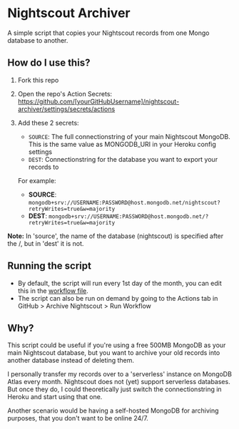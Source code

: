 # Nightscout Archiver

A simple script that copies your Nightscout records from one Mongo database to another.  

## How do I use this?

1. Fork this repo
2. Open the repo's Action Secrets:  
   https://github.com/[yourGitHubUsername]/nightscout-archiver/settings/secrets/actions
3. Add these 2 secrets:
   - `SOURCE`: The full connectionstring of your main Nightscout MongoDB.  
   This is the same value as MONGODB_URI in your Heroku config settings
   - `DEST`: Connectionstring for the database you want to export your records to

    For example:

    - **SOURCE**: `mongodb+srv://USERNAME:PASSWORD@host.mongodb.net/nightscout?retryWrites=true&w=majority`
    - **DEST**: `mongodb+srv://USERNAME:PASSWORD@host.mongodb.net/?retryWrites=true&w=majority`

**Note:** In 'source', the name of the database (nightscout) is specified after the /, but in 'dest' it is not.

## Running the script

- By default, the script will run every 1st day of the month, you can edit this in the [workflow file](.github/workflows/archive.yml).
- The script can also be run on demand by going to the Actions tab in GitHub > Archive Nightscout > Run Workflow

## Why?

This script could be useful if you're using a free 500MB MongoDB as your main Nightscout database,
but you want to archive your old records into another database instead of deleting them.

I personally transfer my records over to a 'serverless' instance on MongoDB Atlas every month. Nightscout does not (yet) support serverless databases. But once they do, I could theoretically just switch the connectionstring in Heroku and start using that one.

Another scenario would be having a self-hosted MongoDB for archiving purposes, that you don't want to be online 24/7.
